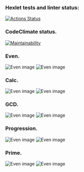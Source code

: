 ### Hexlet tests and linter status:
[![Actions Status](https://github.com/skydesh/java-project-lvl1/workflows/hexlet-check/badge.svg)](https://github.com/skydesh/java-project-lvl1/actions)
### CodeClimate status.
[![Maintainability](https://api.codeclimate.com/v1/badges/a99a88d28ad37a79dbf6/maintainability)](https://codeclimate.com/github/codeclimate/codeclimate/maintainability)
### Even.
![Even image](./resources/even.png)
![Even image](./resources/no-even.png)
### Calc.
![Even image](./resources/calc.png)
![Even image](./resources/no-calc.png)
### GCD.
![Even image](./resources/gcd.png)
![Even image](./resources/no-gcd.png)
### Progression.
![Even image](./resources/prog.png)
![Even image](./resources/no-prog.png)
### Prime.
![Even image](./resources/prime.png)
![Even image](./resources/no-prime.png)

